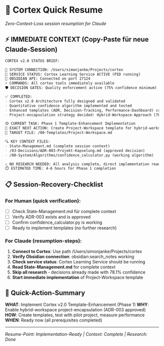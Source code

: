 # 🚀 Cortex Quick Resume

*Zero-Context-Loss session resumption for Claude*

## ⚡ **IMMEDIATE CONTEXT (Copy-Paste für neue Claude-Session)**

```markdown
CORTEX v2.0 STATUS BRIEF:

🔗 SYSTEM CONNECTION: /Users/simonjanke/Projects/cortex
🤖 SERVICE STATUS: Cortex Learning Service ACTIVE (PID running)
📡 OBSIDIAN API: Connected on port 27124
⚡ COMMANDS: All cortex tools immediately available
🛡️ DECISION GATES: Quality enforcement active (75% confidence minimum)

✅ COMPLETED: 
- Cortex v2.0 Architecture fully designed and validated
- Quantitative confidence algorithm implemented and tested
- Enhanced templates (ADR, Decision-Tracking, Performance-Dashboard) created
- Project-encapsulation strategy decided: Hybrid-Workspace-Approach (78.1% confidence)

🟡 CURRENT TASK: Phase 1 Template-Enhancement Implementation
📍 EXACT NEXT ACTION: Create Project-Workspace template for hybrid-workspace approach
📁 TARGET FILE: /00-Templates/Project-Workspace.md

🔍 KEY CONTEXT FILES:
- State-Management.md (complete session context)
- /03-Decisions/ADR-003-Projekt-Kapselung.md (approved decision)
- /00-System/Algorithms/confidence_calculator.py (working algorithm)

⚠️ NO RESEARCH NEEDED: All analysis complete, direct implementation ready
⏱️ ESTIMATED TIME: 4-6 hours for Phase 1 completion
```

## 📋 **Session-Recovery-Checklist**

### For Human (quick verification):
- [ ] Check State-Management.md für complete context
- [ ] Verify ADR-003 exists and is approved  
- [ ] Confirm confidence_calculator.py is working
- [ ] Ready to implement templates (no further research)

### For Claude (resumption-steps):
1. **Connect to Cortex**: Use path /Users/simonjanke/Projects/cortex
2. **Verify Obsidian connection**: obsidian:search_notes working
3. **Check service status**: Cortex Learning Service should be running
4. **Read State-Management.md** for complete context
5. **Skip all research** - decisions already made with 78.1% confidence
6. **Start immediate implementation** of Project-Workspace template

## 🎯 **Quick-Action-Summary**

**WHAT**: Implement Cortex v2.0 Template-Enhancement (Phase 1)
**WHY**: Enable hybrid-workspace project-encapsulation (ADR-003 approved)
**HOW**: Create templates, test with pilot project, measure performance
**WHEN**: Ready now (all prerequisites completed)

---
*Resume-Point: Implementation-Ready | Context: Complete | Research: Done*